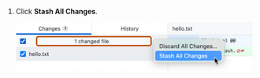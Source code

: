 1. Click **Stash All Changes**.

   ![Screenshot of the "Changes" tab. The header shows "1 changed file" and is outlined in orange. "Stash All Changes" is highlighted in a context menu.](/assets/images/help/desktop/mac-stash-all-changes.png)
